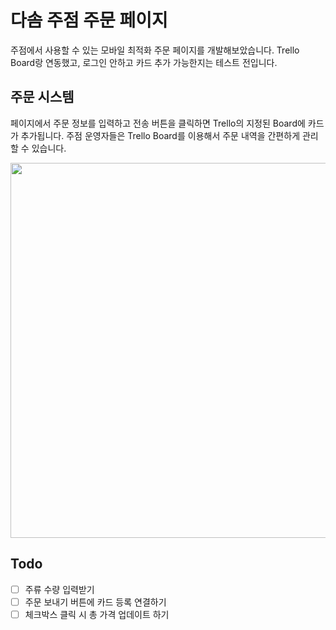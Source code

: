 # 다솜 주점 주문 페이지
주점에서 사용할 수 있는 모바일 최적화 주문 페이지를 개발해보았습니다. Trello Board랑 연동했고, 로그인 안하고 카드 추가 가능한지는 테스트 전입니다.

## 주문 시스템
페이지에서 주문 정보를 입력하고 전송 버튼을 클릭하면 Trello의 지정된 Board에 카드가 추가됩니다. 주점 운영자들은 Trello Board를 이용해서 주문 내역을 간편하게 관리할 수 있습니다.

<img src="https://user-images.githubusercontent.com/42922453/57215862-23e9b680-7029-11e9-9235-c28b5ef17238.png" height="600px">

## Todo
- [ ] 주류 수량 입력받기
- [ ] 주문 보내기 버튼에 카드 등록 연결하기
- [ ] 체크박스 클릭 시 총 가격 업데이트 하기